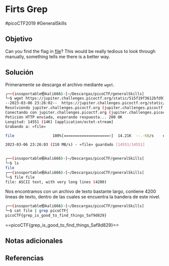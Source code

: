 # Firts Grep
#picoCTF2019 #GeneralSkills 
## Objetivo
Can you find the flag in [file](https://jupiter.challenges.picoctf.org/static/515f19f3612bfd97cd3f0c0ba32bd864/file)? This would be really tedious to look through manually, something tells me there is a better way.
## Solución
Primeramente se descarga el archivo mediante `wget`.

```bash
┌──(insoportable㉿kali666)-[~/Descargas/picoCTF/generalSkills]
└─$ wget https://jupiter.challenges.picoctf.org/static/515f19f3612bfd97cd3f0c0ba32bd864/file   
--2023-03-06 23:26:02--  https://jupiter.challenges.picoctf.org/static/515f19f3612bfd97cd3f0c0ba32bd864/file
Resolviendo jupiter.challenges.picoctf.org (jupiter.challenges.picoctf.org)... 3.131.60.8
Conectando con jupiter.challenges.picoctf.org (jupiter.challenges.picoctf.org)[3.131.60.8]:443... conectado.
Petición HTTP enviada, esperando respuesta... 200 OK
Longitud: 14551 (14K) [application/octet-stream]
Grabando a: «file»

file                 100%[====================>]  14.21K  --.-KB/s    en 0s      

2023-03-06 23:26:03 (210 MB/s) - «file» guardado [14551/14551]

                                                                                  
┌──(insoportable㉿kali666)-[~/Descargas/picoCTF/generalSkills]
└─$ ls
file 
┌──(insoportable㉿kali666)-[~/Descargas/picoCTF/generalSkills]
└─$ file file   
file: ASCII text, with very long lines (4200)

```

Nos encontramos con un archivo de texto bastante largo, contiene 4200 lineas de texto, dentro de las cuales se encuentra la bandera de este nivel.

```bash
┌──(insoportable㉿kali666)-[~/Descargas/picoCTF/generalSkills]
└─$ cat file | grep picoCTF{
picoCTF{grep_is_good_to_find_things_5af9d829}
```

==picoCTF{grep_is_good_to_find_things_5af9d829}==

## Notas adicionales

## Referencias